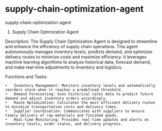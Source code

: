 # supply-chain-optimization-agent
supply-chain-optimization-agent 
1. Supply Chain Optimization Agent

Description:
The Supply Chain Optimization Agent is designed to streamline and enhance the efficiency of supply chain operations. This agent autonomously manages inventory levels, predicts demand, and optimizes delivery routes to minimize costs and maximize efficiency. It leverages machine learning algorithms to analyze historical data, forecast demand, and make real-time adjustments to inventory and logistics.

Functions and Tasks:

	•	Inventory Management: Monitors inventory levels and automatically reorders stock when it reaches a predefined threshold.
	•	Demand Forecasting: Uses historical sales data to predict future demand and adjust inventory orders accordingly.
	•	Route Optimization: Calculates the most efficient delivery routes to minimize transportation costs and delivery times.
	•	Supplier Coordination: Communicates with suppliers to ensure timely delivery of raw materials and finished goods.
	•	Real-time Monitoring: Provides real-time updates and alerts on inventory levels, order status, and delivery progress.
